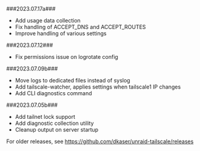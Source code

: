 ###2023.07.17a###
- Add usage data collection
- Fix handling of ACCEPT_DNS and ACCEPT_ROUTES
- Improve handling of various settings

###2023.07.12###
- Fix permissions issue on logrotate config

###2023.07.09b###
- Move logs to dedicated files instead of syslog
- Add tailscale-watcher, applies settings when tailscale1 IP changes
- Add CLI diagnostics command

###2023.07.05b###
- Add tailnet lock support
- Add diagnostic collection utility
- Cleanup output on server startup

For older releases, see https://github.com/dkaser/unraid-tailscale/releases